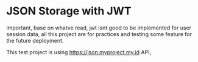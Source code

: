 # JSON Storage with JWT
important, base on whatve read, jwt isnt good to be implemented for user session data, all this project are for practices and testing some feature for the future deployment.

This test project is using https://json.myproject.my.id API, 
